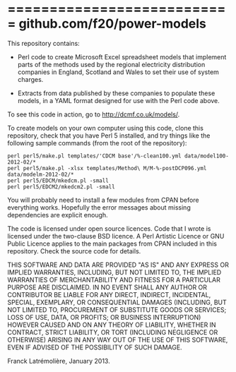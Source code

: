 ===========================
github.com/f20/power-models
===========================

This repository contains:

* Perl code to create Microsoft Excel spreadsheet models that implement
parts of the methods used by the regional electricity distribution companies
in England, Scotland and Wales to set their use of system charges.

* Extracts from data published by these companies to populate these models,
in a YAML format designed for use with the Perl code above.

To see this code in action, go to http://dcmf.co.uk/models/.

To create models on your own computer using this code, clone this
repository, check that you have Perl 5 installed, and try things like the
following sample commands (from the root of the repository):

    perl perl5/make.pl templates/'CDCM base'/%-clean100.yml data/model100-2012-02/*
    perl perl5/make.pl -xlsx templates/Method\ M/M-%-postDCP096.yml data/modelm-2012-02/*
    perl perl5/EDCM/mkedcm.pl -small
    perl perl5/EDCM2/mkedcm2.pl -small

You will probably need to install a few modules from CPAN before everything
works. Hopefully the error messages about missing dependencies are explicit
enough.

The code is licensed under open source licences. Code that I wrote is
licensed under the two-clause BSD licence. A Perl Artistic Licence or GNU
Public Licence applies to the main packages from CPAN included in this
repository. Check the source code for details.

THIS SOFTWARE AND DATA ARE PROVIDED "AS IS" AND ANY EXPRESS OR IMPLIED
WARRANTIES, INCLUDING, BUT NOT LIMITED TO, THE IMPLIED WARRANTIES OF
MERCHANTABILITY AND FITNESS FOR A PARTICULAR PURPOSE ARE DISCLAIMED. IN NO
EVENT SHALL ANY AUTHOR OR CONTRIBUTOR BE LIABLE FOR ANY DIRECT, INDIRECT,
INCIDENTAL, SPECIAL, EXEMPLARY, OR CONSEQUENTIAL DAMAGES (INCLUDING, BUT
NOT LIMITED TO, PROCUREMENT OF SUBSTITUTE GOODS OR SERVICES; LOSS OF USE,
DATA, OR PROFITS; OR BUSINESS INTERRUPTION) HOWEVER CAUSED AND ON ANY
THEORY OF LIABILITY, WHETHER IN CONTRACT, STRICT LIABILITY, OR TORT
(INCLUDING NEGLIGENCE OR OTHERWISE) ARISING IN ANY WAY OUT OF THE USE OF
THIS SOFTWARE, EVEN IF ADVISED OF THE POSSIBILITY OF SUCH DAMAGE.

Franck Latrémolière, January 2013.
